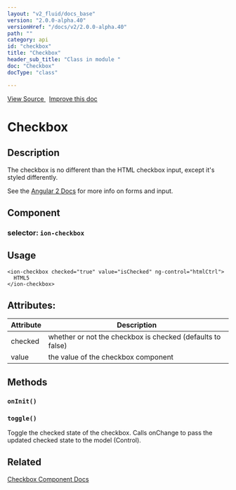 ```yaml
---
layout: "v2_fluid/docs_base"
version: "2.0.0-alpha.40"
versionHref: "/docs/v2/2.0.0-alpha.40"
path: ""
category: api
id: "checkbox"
title: "Checkbox"
header_sub_title: "Class in module "
doc: "Checkbox"
docType: "class"

---
```





<div class="improve-docs">
  <a href='http://github.com/driftyco/ionic2/tree/master/ionic/components/checkbox/checkbox.ts#L3'>
    View Source
  </a>
  &nbsp;
  <a href='http://github.com/driftyco/ionic2/edit/master/ionic/components/checkbox/checkbox.ts#L3'>
    Improve this doc
  </a>

</div>




<h1 class="api-title">


Checkbox






</h1>






<h2>Description</h2>

<p>The checkbox is no different than the HTML checkbox input, except it&#39;s styled differently.</p>
<p>See the <a href="https://angular.io/docs/js/latest/api/core/Form-interface.html">Angular 2 Docs</a> for more info on forms and input.</p>


<h2>Component</h2>
<h3>selector: <code>ion-checkbox</code></h3>

<h2>Usage</h2>

<pre><code class="lang-html">&lt;ion-checkbox checked=&quot;true&quot; value=&quot;isChecked&quot; ng-control=&quot;htmlCtrl&quot;&gt;
  HTML5
&lt;/ion-checkbox&gt;
</code></pre>






<h2>Attributes:</h2>
<table class="table" style="margin:0;">
<thead>
<tr>
<th>Attribute</th>









<th>Description</th>
</tr>
</thead>
<tbody>

<tr>
<td>
checked
</td>



<td>
whether or not the checkbox is checked (defaults to false)
</td>
</tr>

<tr>
<td>
value
</td>



<td>
the value of the checkbox component

</td>
</tr>

</tbody>
</table>


<h2>Methods</h2>

<div id="onInit"></div>

<h3>
<code>onInit()</code>

</h3>












<div id="toggle"></div>

<h3>
<code>toggle()</code>

</h3>

Toggle the checked state of the checkbox. Calls onChange to pass the updated checked state to the model (Control).











<h2>Related</h2>

<a href='/docs/v2/components#checkbox'>Checkbox Component Docs</a><!-- end content block -->


<!-- end body block -->

